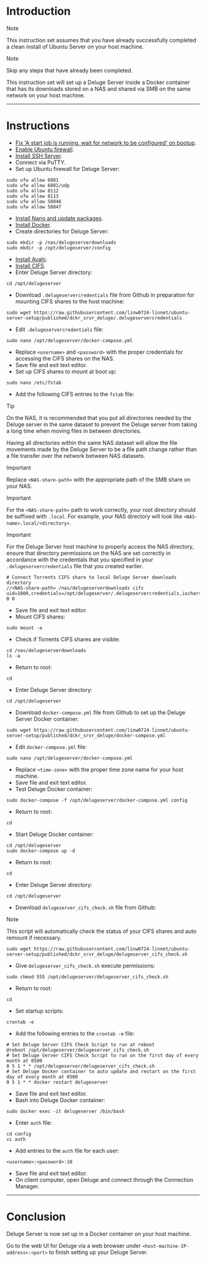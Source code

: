 # Introduction
> [!NOTE]
> This instruction set assumes that you have already successfully completed a clean install of Ubuntu Server on your host machine.

> [!NOTE]
> Skip any steps that have already been completed.

This instruction set will set up a Deluge Server inside a Docker container that has its downloads stored on a NAS and shared via SMB on the same network on your host machine.

-----
# Instructions
* [Fix 'A start job is running, wait for network to be configured' on bootup](/fix_network-bootup/readme.md).
* [Enable Ubuntu firewall](/enable_firewall/readme.md).
* [Install SSH Server](/install_ssh-srvr/readme.md).
* Connect via PuTTY.
* Set up Ubuntu firewall for Deluge Server:
```
sudo ufw allow 6881
sudo ufw allow 6881/udp
sudo ufw allow 8112
sudo ufw allow 8113
sudo ufw allow 58846
sudo ufw allow 58847
```
* [Install Nano and update packages](/install_nano/readme.md).
* [Install Docker](/install_docker/readme.md).
* Create directories for Deluge Server:
```
sudo mkdir -p /nas/delugeserverdownloads
sudo mkdir -p /opt/delugeserver/config
```
* [Install Avahi](/install_avahi/readme.md).
* [Install CIFS](/install_cifs/readme.md).
* Enter Deluge Server directory:
```
cd /opt/delugeserver
```
* Download `.delugeservercredentials` file from Github in preparation for mounting CIFS shares to the host machine:
```
sudo wget https://raw.githubusercontent.com/linw0724-linnet/ubuntu-server-setup/published/dckr_srvr_deluge/.delugeservercredentials
```
* Edit `.delugeservercredentials` file:
```
sudo nano /opt/delugeserver/docker-compose.yml
```
* Replace `<username>` and `<password>` with the proper credentials for accessing the CIFS shares on the NAS.
* Save file and exit text editor.
* Set up CIFS shares to mount at boot up:
```
sudo nano /etc/fstab
```
* Add the following CIFS entries to the `fstab` file:
> [!TIP]
> On the NAS, it is recommended that you put all directories needed by the Deluge server in the same dataset to prevent the Deluge server from taking a long time when moving files in between directories.
>
> Having all directories within the same NAS dataset will allow the file movements made by the Deluge Server to be a file path change rather than a file transfer over the network between NAS datasets.

> [!IMPORTANT]
> Replace `<NAS-share-path>` with the appropriate path of the SMB share on your NAS.

> [!IMPORTANT]
> For the `<NAS-share-path>` path to work correctly, your root directory should be suffixed with `.local`. For example, your NAS directory will look like `<NAS-name>.local/<directory>`.

> [!IMPORTANT]
> For the Deluge Server host machine to properly access the NAS directory, ensure that directory permissions on the NAS are set correctly in accordance with the credentials that you specified in your `.delugeservercredentials` file that you created earlier.
```
# Connect Torrents CIFS share to local Deluge Server downloads directory
//<NAS-share-path> /nas/delugeserverdownloads cifs uid=1000,credentials=/opt/delugeserver/.delugeservercredentials,iocharset=utf8 0 0
```
* Save file and exit text editor.
* Mount CIFS shares:
```
sudo mount -a
```
* Check if Torrents CIFS shares are visible:
```
cd /nas/delugeserverdownloads
ls -a
```
* Return to root:
```
cd
```
* Enter Deluge Server directory:
```
cd /opt/delugeserver
```
* Download `docker-compose.yml` file from Github to set up the Deluge Server Docker container:
```
sudo wget https://raw.githubusercontent.com/linw0724-linnet/ubuntu-server-setup/published/dckr_srvr_deluge/docker-compose.yml
```
* Edit `docker-compose.yml` file:
```
sudo nano /opt/delugeserver/docker-compose.yml
```
* Replace `<time-zone>` with the proper time zone name for your host machine.
* Save file and exit text editor.
* Test Deluge Docker container:
```
sudo docker-compose -f /opt/delugeserver/docker-compose.yml config
```
* Return to root:
```
cd
```
* Start Deluge Docker container:
```
cd /opt/delugeserver
sudo docker-compose up -d
```
* Return to root:
```
cd
```
* Enter Deluge Server directory:
```
cd /opt/delugeserver
```
* Download `delugeserver_cifs_check.sh` file from Github:
> [!NOTE]
> This script will automatically check the status of your CIFS shares and auto remount if necessary.
```
sudo wget https://raw.githubusercontent.com/linw0724-linnet/ubuntu-server-setup/published/dckr_srvr_deluge/delugeserver_cifs_check.sh
```
* Give `delugeserver_cifs_check.sh` execute permissions:
```
sudo chmod 555 /opt/delugeserver/delugeserver_cifs_check.sh
```
* Return to root:
```
cd
```
* Set startup scripts:
```
crontab -e
```
* Add the following entries to the `crontab -e` file:
```
# Set Deluge Server CIFS Check Script to run at reboot
@reboot /opt/delugeserver/delugeserver_cifs_check.sh
# Set Deluge Server CIFS Check Script to run on the first day of every month at 0500
0 5 1 * * /opt/delugeserver/delugeserver_cifs_check.sh
# Set Deluge Docker container to auto update and restart on the first day of every month at 0500
0 5 1 * * docker restart delugeserver
```
* Save file and exit text editor.
* Bash into Deluge Docker container:
```
sudo docker exec -it delugeserver /bin/bash
```
* Enter `auth` file:
```
cd config
vi auth
```
* Add entries to the `auth` file for each user:
```
<username>:<password>:10
```
* Save file and exit text editor.
* On client computer, open Deluge and connect through the Connection Manager.
-----
# Conclusion
Deluge Server is now set up in a Docker container on your host machine.

Go to the web UI for Deluge via a web browser under `<host-machine-IP-address>:<port>` to finish setting up your Deluge Server.
